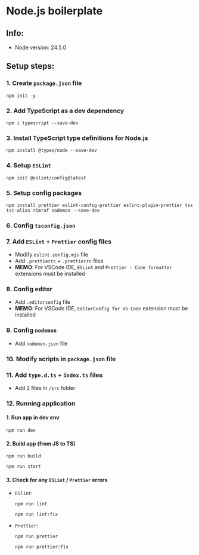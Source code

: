 # Node.js boilerplate

## Info:

- Node version: 24.5.0

## Setup steps:

### 1. Create `package.json` file

```shell
npm init -y
```

### 2. Add TypeScript as a dev dependency

```shell
npm i typescript --save-dev
```

### 3. Install TypeScript type definitions for Node.js

```shell
npm install @types/node --save-dev
```

### 4. Setup `ESLint`

```shell
npm init @eslint/config@latest
```

### 5. Setup config packages

```shell
npm install prettier eslint-config-prettier eslint-plugin-prettier tsx tsc-alias rimraf nodemon --save-dev
```

### 6. Config `tsconfig.json`

### 7. Add `ESLint` + `Prettier` config files

- Modify `eslint.config.mjs` file
- Add `.prettierrc` + `.prettierrc` files
- **MEMO**: For VSCode IDE, `ESLint` and `Prettier - Code formatter` extensions must be installed

### 8. Config editor

- Add `.editorconfig` file
- **MEMO**: For VSCode IDE, `EditorConfig for VS Code` extension must be installed

### 9. Config `nodemon`

- Add `nodemon.json` file

### 10. Modify scripts in `package.json` file

### 11. Add `type.d.ts` + `index.ts` files

- Add 2 files in `/src` folder

### 12. Running application

#### 1. Run app in dev env

```shell
npm run dev
```

#### 2. Build app (from JS to TS)

```shell
npm run build
```

```shell
npm run start
```

#### 3. Check for any `ESLint` / `Prettier` errors

- `ESlint`:

  ```shell
  npm run lint
  ```

  ```shell
  npm run lint:fix
  ```

- `Prettier`:

  ```shell
  npm run prettier
  ```

  ```shell
  npm run prettier:fix
  ```
